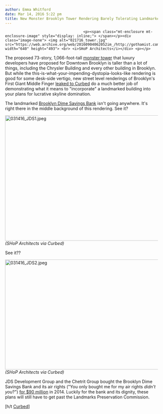 ```yaml
---
author: Emma Whitford
date: Mar 14, 2016 5:22 pm
title: New Monster Brooklyn Tower Rendering Barely Tolerating Landmarked Building
---
```


	
										<p><span class="mt-enclosure mt-enclosure-image" style="display: inline;"> </span></p><div class="image-none"> <img alt="021716_tower.jpg" src="https://web.archive.org/web/20160904062052im_/http://gothamist.com/attachments/nyc_ewhitford/021716_tower.jpg" width="640" height="493"> <br> <i>SHoP Architects</i></div> <p></p>

<p>The proposed 73-story, 1,066-foot-tall <a href="https://web.archive.org/web/20160904062052/http://gothamist.com/2016/02/17/hell_oh_brooklyn.php">monster tower</a> that luxury developers have proposed for Downtown Brooklyn is taller than a lot of things, including the Chrysler Building and every other building in Brooklyn. But while the this-is-what-your-impending-dystopia-looks-like rendering is good for some desk-side vertigo, new street level renderings of Brooklyn&apos;s First Giant Middle Finger <a href="https://web.archive.org/web/20160904062052/http://ny.curbed.com/2016/3/14/11219218/brooklyn-skyscraper-shop-architects-nyc-landmark">leaked to Curbed</a> do a much better job of demonstrating what it means to &quot;incorporate&quot; a landmarked building into your plans for lucrative skyline domination. </p>

<p>The landmarked <a href="https://web.archive.org/web/20160904062052/http://www.crainsnewyork.com/article/20141218/REAL_ESTATE/141219834/brooklyn-landmark-could-become-100m-plus-buy">Brooklyn Dime Savings Bank</a> isn&apos;t going anywhere. It&apos;s right there in the middle background of this rendering. See it? </p>

<p><span class="mt-enclosure mt-enclosure-image" style="display: inline;"> </span></p><div class="image-none"> <img alt="031416_JDS1.jpeg" src="https://web.archive.org/web/20160904062052im_/http://gothamist.com/attachments/nyc_ewhitford/031416_JDS1.jpeg" width="640" height="413"> <br> <i>(SHoP Architects via Curbed)</i></div> <p></p>

<p>See it??</p>

<p><span class="mt-enclosure mt-enclosure-image" style="display: inline;"> </span></p><div class="image-none"> <img alt="031416_JDS2.jpeg" src="https://web.archive.org/web/20160904062052im_/http://gothamist.com/attachments/nyc_ewhitford/031416_JDS2.jpeg" width="640" height="362"> <br> <i>(SHoP Architects via Curbed)</i></div> <p></p>

<p>JDS Development Group and the Chetrit Group bought the Brooklyn Dime Savings Bank and its air rights (&quot;You only bought me for my air rights <em>didn&apos;t you</em>?&quot;) <a href="https://web.archive.org/web/20160904062052/http://gothamist.com/2015/08/06/luxury_brooklyn_towers.php">for $90 million</a> in 2014. Luckily for the bank and its dignity, these plans will still have to get past the Landmarks Preservation Commission. </p>

<p>[h/t <a href="https://web.archive.org/web/20160904062052/http://ny.curbed.com/2016/3/14/11219218/brooklyn-skyscraper-shop-architects-nyc-landmark">Curbed</a>] </p>					
										
									
				